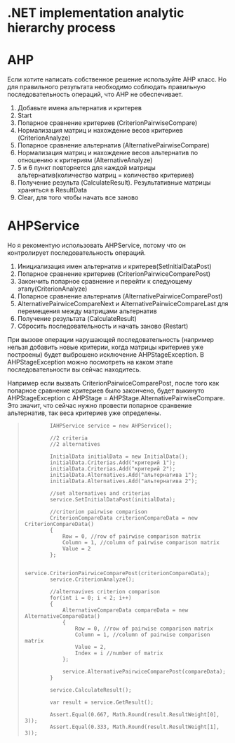 # .NET implementation analytic hierarchy process 

# AHP
Если хотите написать собственное решение используйте AHP класс. Но для правильного результата необходимо соблюдать правильную последовательность операций, что AHP не обеспечивает.

1. Добавьте имена альтернатив и критерев 
2. Start
3. Попарное сравнение критериев (CriterionPairwiseCompare)
4. Нормализация матриц и нахождение весов критериев (CriterionAnalyze)
5. Попарное сравнение альтернатив (AlternativePairwiseCompare)
6. Нормализация матриц и нахождение весов альтернатив по отношению к критериям (AlternativeAnalyze)
7. 5 и 6 пункт повторяется для каждой матрицы альтернатив(количество матриц = количество критериев)
8. Получение результа (CalculateResult). Результативные матрицы храняться в ResultData
9. Clear, для того чтобы начать все заново

# AHPService
Но я рекоментую использовать AHPService, потому что он контролирует последовательность операций.

1. Инициализация имен альтернатив и критерев(SetInitialDataPost)
2. Попарное сравнение критериев (CriterionPairwiceComparePost)
3. Закончить попарное сравнение и перейти к следующему этапу(CriterionAnalyze)
4. Попарное сравнение альтернатив (AlternativePairwiceComparePost)
5. AlternativePairwiceCompareNext и AlternativePairwiceCompareLast для перемещения между матрицами альтернатив 
6. Получение результата (CalculateResult)
7. Сбросить последовательность и начать заново (Restart)

При вызове операции нарушающей последовательность (например нельзя добавить новые критерии, когда матрицы критериев уже построены) будет выброшено исключение AHPStageException.
В AHPStageException можно посмотреть на каком этапе последовательности вы сейчас находитесь. 

Например если вызвать CriterionPairwiceComparePost, после того как попарное сравнение критериев было закончено, будет выкинуто AHPStageException с AHPStage = AHPStage.AlternativePairwiseCompare. Это значит, что сейчас нужно провести попарное сранвение альтернатив, так веса критериев уже определены.

<blockquote>
            
            IAHPService service = new AHPService();

            //2 criteria
            //2 alternatives

            InitialData initialData = new InitialData();
            initialData.Criterias.Add("критерий 1");
            initialData.Criterias.Add("критерий 2");
            initialData.Alternatives.Add("альтернатива 1");
            initialData.Alternatives.Add("альтернатива 2");

            //set alternatives and criterias
            service.SetInitialDataPost(initialData);

            //criterion pairwise comparison 
            CriterionCompareData criterionCompareData = new CriterionCompareData()
            {
                Row = 0, //row of pairwise comparison matrix
                Column = 1, //column of pairwise comparison matrix
                Value = 2 
            };
            
            service.CriterionPairwiceComparePost(criterionCompareData);
            service.CriterionAnalyze();

            //alternavives criterion comparison
            for(int i = 0; i < 2; i++)
            {
                AlternativeCompareData compareData = new AlternativeCompareData()
                {
                    Row = 0, //row of pairwise comparison matrix
                    Column = 1, //column of pairwise comparison matrix
                    Value = 2, 
                    Index = i //number of matrix
                };

                service.AlternativePairwiceComparePost(compareData);
            }

            service.CalculateResult();

            var result = service.GetResult();

            Assert.Equal(0.667, Math.Round(result.ResultWeight[0], 3));
            Assert.Equal(0.333, Math.Round(result.ResultWeight[1], 3));
        

</blockquote>

